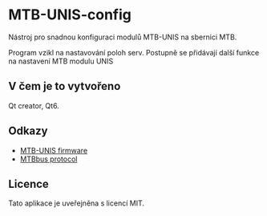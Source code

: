 # MTB-UNIS-config

Nástroj pro snadnou konfiguraci modulů MTB-UNIS na sbernici MTB.

Program vzikl na nastavování poloh serv. Postupně se přidávají další funkce na nastavení MTB modulu UNIS

## V čem je to vytvořeno

Qt creator, Qt6.

## Odkazy

* [MTB-UNIS firmware](https://github.com/petrilakm/mtb-unis-fw)
* [MTBbus protocol](https://github.com/kmzbrnoI/mtbbus-protocol)

## Licence

Tato aplikace je uveřejněna s licencí MIT.
